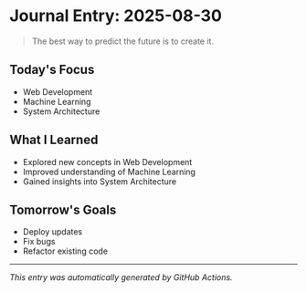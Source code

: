 # Journal Entry: 2025-08-30

> The best way to predict the future is to create it.

## Today's Focus
- Web Development
- Machine Learning
- System Architecture

## What I Learned
- Explored new concepts in Web Development
- Improved understanding of Machine Learning
- Gained insights into System Architecture

## Tomorrow's Goals
- Deploy updates
- Fix bugs
- Refactor existing code

---
*This entry was automatically generated by GitHub Actions.*